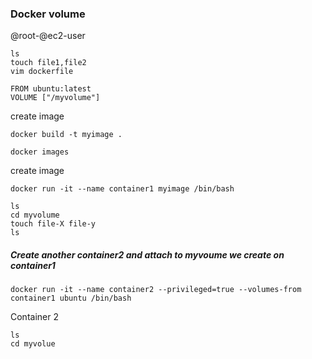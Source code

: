 ### Docker volume
@root-@ec2-user

```
ls
touch file1,file2
vim dockerfile
```
```
FROM ubuntu:latest
VOLUME ["/myvolume"]
```
create image
```
docker build -t myimage .
```
```
docker images
```
create image
```
docker run -it --name container1 myimage /bin/bash
```
```
ls
cd myvolume
touch file-X file-y
ls
```
##### Create another container2 and attach to myvoume we create on container1
```
docker run -it --name container2 --privileged=true --volumes-from container1 ubuntu /bin/bash
```
Container 2
```
ls
cd myvolue
```
